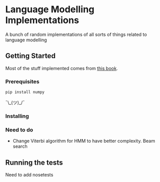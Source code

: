 # Language Modelling Implementations

A bunch of random implementations of all sorts of things related to language modelling

## Getting Started

Most of the stuff implemented comes from [this book](https://web.stanford.edu/~jurafsky/slp3/). 

### Prerequisites

```python
pip install numpy
```

¯\\\_(ツ)\_/¯

### Installing



### Need to do

- Change Viterbi algorithm for HMM to have better complexity. Beam search

## Running the tests

Need to add nosetests
